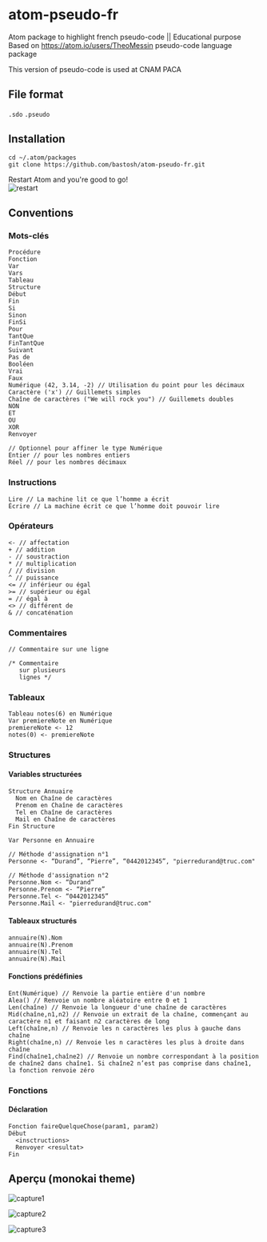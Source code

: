 # atom-pseudo-fr
Atom package to highlight french pseudo-code || Educational purpose  
Based on https://atom.io/users/TheoMessin pseudo-code language package

This version of pseudo-code is used at CNAM PACA

## File format
```.sdo``` ```.pseudo```

## Installation
```
cd ~/.atom/packages  
git clone https://github.com/bastosh/atom-pseudo-fr.git
```
Restart Atom and you're good to go!  
![restart](https://github.com/bastosh/atom-pseudo-fr/blob/master/img/restart.png?raw=true)

## Conventions
### Mots-clés
```
Procédure
Fonction
Var
Vars
Tableau
Structure
Début
Fin
Si
Sinon
FinSi
Pour
TantQue
FinTantQue
Suivant
Pas de
Booléen
Vrai
Faux
Numérique (42, 3.14, -2) // Utilisation du point pour les décimaux
Caractère ('x') // Guillemets simples
Chaîne de caractères ("We will rock you") // Guillemets doubles
NON
ET
OU
XOR
Renvoyer
```
```
// Optionnel pour affiner le type Numérique
Entier // pour les nombres entiers
Réel // pour les nombres décimaux
```
### Instructions
```
Lire // La machine lit ce que l’homme a écrit
Écrire // La machine écrit ce que l’homme doit pouvoir lire
```

### Opérateurs
```
<- // affectation
+ // addition
- // soustraction
* // multiplication
/ // division
^ // puissance
<= // inférieur ou égal
>= // supérieur ou égal
= // égal à
<> // différent de
& // concaténation
```

### Commentaires
```
// Commentaire sur une ligne

/* Commentaire
   sur plusieurs
   lignes */
```

### Tableaux
```
Tableau notes(6) en Numérique
Var premiereNote en Numérique
premiereNote <- 12
notes(0) <- premiereNote
```

### Structures
#### Variables structurées
```
Structure Annuaire
  Nom en Chaîne de caractères
  Prenom en Chaîne de caractères
  Tel en Chaîne de caractères
  Mail en Chaîne de caractères
Fin Structure

Var Personne en Annuaire

// Méthode d'assignation n°1
Personne <- “Durand”, “Pierre”, “0442012345”, "pierredurand@truc.com"

// Méthode d'assignation n°2
Personne.Nom <- “Durand”
Personne.Prenom <- “Pierre”
Personne.Tel <- “0442012345”
Personne.Mail <- "pierredurand@truc.com"
```
#### Tableaux structurés
```
annuaire(N).Nom
annuaire(N).Prenom
annuaire(N).Tel
annuaire(N).Mail
```

#### Fonctions prédéfinies
```
Ent(Numérique) // Renvoie la partie entière d'un nombre
Alea() // Renvoie un nombre aléatoire entre 0 et 1
Len(chaîne) // Renvoie la longueur d'une chaîne de caractères
Mid(chaîne,n1,n2) // Renvoie un extrait de la chaîne, commençant au caractère n1 et faisant n2 caractères de long
Left(chaîne,n) // Renvoie les n caractères les plus à gauche dans chaîne
Right(chaîne,n) // Renvoie les n caractères les plus à droite dans chaîne
Find(chaîne1,chaîne2) // Renvoie un nombre correspondant à la position de chaîne2 dans chaîne1. Si chaîne2 n’est pas comprise dans chaîne1, la fonction renvoie zéro
```

### Fonctions
#### Déclaration
```
Fonction faireQuelqueChose(param1, param2)
Début
  <insctructions>
  Renvoyer <resultat>
Fin
```

## Aperçu (monokai theme)

![capture1](https://github.com/bastosh/atom-pseudo-fr/blob/master/exemples/capture1.png?raw=true "Pseudo-code syntax highlight")

![capture2](https://github.com/bastosh/atom-pseudo-fr/blob/master/exemples/capture2.png?raw=true "Pseudo-code syntax highlight")

![capture3](https://github.com/bastosh/atom-pseudo-fr/blob/master/exemples/capture3.png?raw=true "Pseudo-code syntax highlight")
